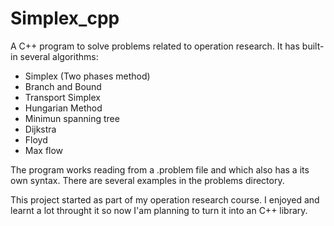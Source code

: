 # Simplex_cpp

A C++ program to solve problems related to operation research. It has built-in several algorithms:
- Simplex (Two phases method)
- Branch and Bound
- Transport Simplex
- Hungarian Method
- Minimun spanning tree
- Dijkstra
- Floyd
- Max flow

The program works reading from a .problem file and which also has a its own syntax. There are several examples in the problems directory.

This project started as part of my operation research course. I enjoyed and learnt a lot throught it so now I'am planning to turn it into an C++ library.

